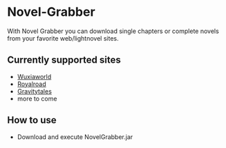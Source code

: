 # Novel-Grabber
With Novel Grabber you can download single chapters or complete novels from your favorite web/lightnovel sites.

## Currently supported sites
* [Wuxiaworld](https://wuxiaworld.com/)
* [Royalroad](https://royalroad.com/)
* [Gravitytales](https://gravitytales.com/)
* more to come

## How to use
* Download and execute NovelGrabber.jar
